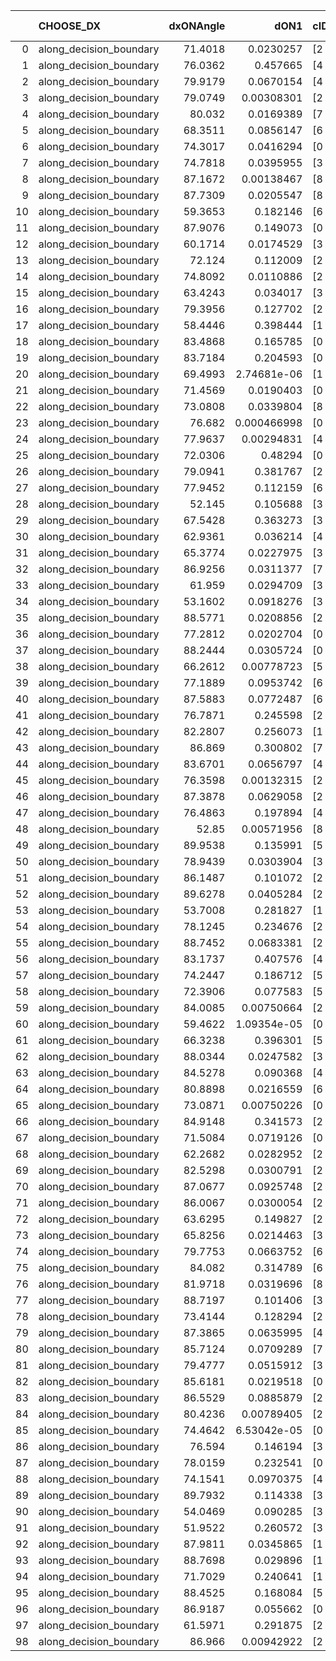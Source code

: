 |    | CHOOSE_DX               |   dxONAngle |        dON1 | cIDON1   |   dON_patch_1 |   nTON |         dON |   dxOFFAngle |       dOFF1 | cIDOFF1   |   dOFF_patch_1 |   nTOFF |        dOFF | SUCCESS   |   nExp |   dual_point_id |   subpoint_time_seconds |   total_execution_time |      logp |         dOFF/dON | Vote dOFF>dON   |
|---:|:------------------------|------------:|------------:|:---------|--------------:|-------:|------------:|-------------:|------------:|:----------|---------------:|--------:|------------:|:----------|-------:|----------------:|------------------------:|-----------------------:|----------:|-----------------:|:----------------|
|  0 | along_decision_boundary |     71.4018 | 0.0230257   | [2 7]    |   0.0230257   |      1 | 0.0230257   |      58.9657 | 0.455504    | [2 7]     |    0.455504    |       1 | 0.455504    | True      |      1 |               1 |                5.35446  |                5.70495 |  0        |     19.7825      | True            |
|  1 | along_decision_boundary |     76.0362 | 0.457665    | [4 8]    |   0.457665    |      1 | 0.457665    |      68.6065 | 0.123816    | [4 8]     |    0.123816    |       1 | 0.123816    | False     |      2 |               6 |                2.30342  |                8.20212 | -0.5      |      0.270539    | False           |
|  2 | along_decision_boundary |     79.9179 | 0.0670154   | [4 8]    |   0.0670154   |      1 | 0.0670154   |      72.3251 | 0.678865    | [4 8]     |    0.678865    |       1 | 0.678865    | True      |      3 |               7 |                2.64293  |               10.8501  | -0        |     10.13        | True            |
|  3 | along_decision_boundary |     79.0749 | 0.00308301  | [2 5]    |   0.00308301  |      1 | 0.00308301  |      72.928  | 0.123069    | [2 5]     |    0.123069    |       1 | 0.123069    | True      |      4 |              13 |                1.49496  |               15.233   | -0.166667 |     39.9185      | True            |
|  4 | along_decision_boundary |     80.032  | 0.0169389   | [7 9]    |   0.0169389   |      1 | 0.0169389   |      88.3128 | 0.279226    | [7 9]     |    0.279226    |       1 | 0.279226    | True      |      5 |              14 |                0.992355 |               16.2343  | -0.5      |     16.4843      | True            |
|  5 | along_decision_boundary |     68.3511 | 0.0856147   | [6 9]    |   0.0856147   |      1 | 0.0856147   |      62.849  | 0.0935458   | [6 9]     |    0.0935458   |       1 | 0.0935458   | True      |      6 |              21 |                1.87542  |               21.7473  | -0.9      |      1.09264     | True            |
|  6 | along_decision_boundary |     74.3017 | 0.0416294   | [0 1]    |   0.0416294   |      1 | 0.0416294   |      78.9676 | 0.0119213   | [0 1]     |    0.0119213   |       1 | 0.0119213   | False     |      7 |              22 |                1.30694  |               23.0592  | -1.33333  |      0.286368    | False           |
|  7 | along_decision_boundary |     74.7818 | 0.0395955   | [3 7]    |   0.0395955   |      1 | 0.0395955   |      74.9596 | 0.0591616   | [3 7]     |    0.0591616   |       1 | 0.0591616   | True      |      8 |              23 |                1.54901  |               24.6162  | -0.642857 |      1.49415     | True            |
|  8 | along_decision_boundary |     87.1672 | 0.00138467  | [8 9]    |   0.00138467  |      1 | 0.00138467  |      85.4123 | 0.0407844   | [8 9]     |    0.0407844   |       1 | 0.0407844   | True      |      9 |              24 |                2.36468  |               26.9869  | -1        |     29.4543      | True            |
|  9 | along_decision_boundary |     87.7309 | 0.0205547   | [8 9]    |   0.0205547   |      1 | 0.0205547   |      86.2572 | 0.0921874   | [8 9]     |    0.0921874   |       1 | 0.0921874   | True      |     10 |              25 |                1.69742  |               28.6924  | -1.38889  |      4.48497     | True            |
| 10 | along_decision_boundary |     59.3653 | 0.182146    | [6 9]    |   0.182146    |      1 | 0.182146    |      60.7353 | 1.2074      | [6 9]     |    1.2074      |       1 | 1.2074      | True      |     11 |              29 |                8.11849  |               45.3881  | -1.8      |      6.62875     | True            |
| 11 | along_decision_boundary |     87.9076 | 0.149073    | [0 1]    |   0.149073    |      1 | 0.149073    |      88.6937 | 0.0751393   | [0 1]     |    0.0751393   |       1 | 0.0751393   | False     |     12 |              32 |                3.75487  |               52.3019  | -2.22727  |      0.504042    | False           |
| 12 | along_decision_boundary |     60.1714 | 0.0174529   | [3 6]    |   0.0174529   |      1 | 0.0174529   |      56.7199 | 0.128917    | [3 6]     |    0.128917    |       1 | 0.128917    | True      |     13 |              38 |                2.4032   |               54.9237  | -1.5      |      7.38656     | True            |
| 13 | along_decision_boundary |     72.124  | 0.112009    | [2 7]    |   0.112009    |      1 | 0.112009    |      69.5236 | 0.0175285   | [2 7]     |    0.0175285   |       1 | 0.0175285   | False     |     14 |              39 |                2.84173  |               57.7705  | -1.88462  |      0.156492    | False           |
| 14 | along_decision_boundary |     74.8092 | 0.0110886   | [2 7]    |   0.0110886   |      1 | 0.0110886   |      82.8226 | 0.081798    | [2 7]     |    0.081798    |       1 | 0.081798    | True      |     15 |              41 |                1.44735  |               59.2687  | -1.28571  |      7.37673     | True            |
| 15 | along_decision_boundary |     63.4243 | 0.034017    | [3 5]    |   0.034017    |      1 | 0.034017    |      82.182  | 0.0345482   | [3 5]     |    0.0345482   |       1 | 0.0345482   | True      |     16 |              43 |                1.75837  |               61.0632  | -1.63333  |      1.01561     | True            |
| 16 | along_decision_boundary |     79.3956 | 0.127702    | [2 7]    |   0.127702    |      1 | 0.127702    |      75.8989 | 0.412706    | [2 7]     |    0.412706    |       1 | 0.412706    | True      |     17 |              45 |                4.14264  |               67.6018  | -2        |      3.2318      | True            |
| 17 | along_decision_boundary |     58.4446 | 0.398444    | [1 9]    |   0.398444    |      1 | 0.398444    |      68.4845 | 0.360002    | [0 9]     |    0.360002    |       1 | 0.360002    | False     |     18 |              51 |                4.85561  |               72.7268  | -2.38235  |      0.903521    | False           |
| 18 | along_decision_boundary |     83.4868 | 0.165785    | [0 1]    |   0.165785    |      1 | 0.165785    |      77.1785 | 0.0122356   | [0 1]     |    0.0122356   |       1 | 0.0122356   | False     |     19 |              53 |                1.58398  |               74.3611  | -1.77778  |      0.0738037   | False           |
| 19 | along_decision_boundary |     83.7184 | 0.204593    | [0 1]    |   0.204593    |      1 | 0.204593    |      68.7532 | 0.0998765   | [0 1]     |    0.0998765   |       1 | 0.0998765   | False     |     20 |              54 |                3.94084  |               78.309   | -1.28947  |      0.488171    | False           |
| 20 | along_decision_boundary |     69.4993 | 2.74681e-06 | [1 8]    |   2.74681e-06 |      1 | 2.74681e-06 |      82.286  | 0.291491    | [0 8]     |    0.291491    |       1 | 0.291491    | True      |     21 |              55 |                2.21542  |               80.5314  | -0.9      | 106120           | True            |
| 21 | along_decision_boundary |     71.4569 | 0.0190403   | [0 4]    |   0.0190403   |      1 | 0.0190403   |      76.0127 | 0.0432741   | [1 4]     |    0.0432741   |       1 | 0.0432741   | True      |     22 |              59 |                1.48996  |               84.5086  | -1.16667  |      2.27277     | True            |
| 22 | along_decision_boundary |     73.0808 | 0.0339804   | [8 9]    |   0.0339804   |      1 | 0.0339804   |      69.0039 | 0.206858    | [8 9]     |    0.206858    |       1 | 0.206858    | True      |     23 |              62 |                2.33409  |               86.9098  | -1.45455  |      6.08756     | True            |
| 23 | along_decision_boundary |     76.682  | 0.000466998 | [0 2]    |   0.000466998 |      1 | 0.000466998 |      80.2727 | 0.0591669   | [1 2]     |    0.0591669   |       1 | 0.0591669   | True      |     24 |              68 |                1.278    |               97.7181  | -1.76087  |    126.696       | True            |
| 24 | along_decision_boundary |     77.9637 | 0.00294831  | [4 5]    |   0.00294831  |      1 | 0.00294831  |      76.0481 | 0.0231114   | [4 5]     |    0.0231114   |       1 | 0.0231114   | True      |     25 |              71 |                1.86129  |              100.934   | -2.08333  |      7.83886     | True            |
| 25 | along_decision_boundary |     72.0306 | 0.48294     | [0 9]    |   0.48294     |      1 | 0.48294     |      51.61   | 0.00164     | [1 9]     |    0.00164     |       1 | 0.00164     | False     |     26 |              76 |                4.08336  |              105.195   | -2.42     |      0.00339586  | False           |
| 26 | along_decision_boundary |     79.0941 | 0.381767    | [2 4]    |   0.381767    |      1 | 0.381767    |      77.6738 | 0.156967    | [2 4]     |    0.156967    |       1 | 0.156967    | False     |     27 |              79 |                1.63655  |              110.833   | -1.92308  |      0.41116     | False           |
| 27 | along_decision_boundary |     77.9452 | 0.112159    | [6 9]    |   0.112159    |      1 | 0.112159    |      83.1221 | 0.382066    | [6 9]     |    0.382066    |       1 | 0.382066    | True      |     28 |              82 |                2.22428  |              113.142   | -1.5      |      3.40647     | True            |
| 28 | along_decision_boundary |     52.145  | 0.105688    | [3 5]    |   0.105688    |      1 | 0.105688    |      65.9285 | 0.0275369   | [3 5]     |    0.0275369   |       1 | 0.0275369   | False     |     29 |              83 |                3.26904  |              116.42    | -1.78571  |      0.260548    | False           |
| 29 | along_decision_boundary |     67.5428 | 0.363273    | [3 5]    |   0.363273    |      1 | 0.363273    |      48.4467 | 0.0241504   | [3 5]     |    0.0241504   |       1 | 0.0241504   | False     |     30 |              87 |                2.13252  |              118.721   | -1.39655  |      0.0664798   | False           |
| 30 | along_decision_boundary |     62.9361 | 0.036214    | [4 7]    |   0.036214    |      1 | 0.036214    |      65.2517 | 0.0206035   | [4 7]     |    0.0206035   |       1 | 0.0206035   | False     |     31 |              95 |                0.928883 |              136.17    | -1.06667  |      0.568937    | False           |
| 31 | along_decision_boundary |     65.3774 | 0.0227975   | [3 6]    |   0.0227975   |      1 | 0.0227975   |      66.6467 | 0.396046    | [3 6]     |    0.396046    |       1 | 0.396046    | True      |     32 |              98 |                3.3503   |              139.61    | -0.790323 |     17.3723      | True            |
| 32 | along_decision_boundary |     86.9256 | 0.0311377   | [7 9]    |   0.0311377   |      1 | 0.0311377   |      82.7989 | 0.126126    | [7 9]     |    0.126126    |       1 | 0.126126    | True      |     33 |              99 |                1.84364  |              141.462   | -1        |      4.05059     | True            |
| 33 | along_decision_boundary |     61.959  | 0.0294709   | [3 5]    |   0.0294709   |      1 | 0.0294709   |      67.7922 | 0.00960536  | [3 5]     |    0.00960536  |       1 | 0.00960536  | False     |     34 |             101 |                1.99416  |              145.245   | -1.22727  |      0.325926    | False           |
| 34 | along_decision_boundary |     53.1602 | 0.0918276   | [3 7]    |   0.0918276   |      1 | 0.0918276   |      71.4395 | 0.449602    | [3 7]     |    0.449602    |       1 | 0.449602    | True      |     35 |             103 |                2.03394  |              147.33    | -0.941176 |      4.89615     | True            |
| 35 | along_decision_boundary |     88.5771 | 0.0208856   | [2 4]    |   0.0208856   |      1 | 0.0208856   |      89.49   | 0.126902    | [2 4]     |    0.126902    |       1 | 0.126902    | True      |     36 |             106 |                1.97797  |              154.039   | -1.15714  |      6.07606     | True            |
| 36 | along_decision_boundary |     77.2812 | 0.0202704   | [0 7]    |   0.0202704   |      1 | 0.0202704   |      64.4547 | 3.46418e-05 | [1 7]     |    3.46418e-05 |       1 | 3.46418e-05 | False     |     37 |             107 |                1.10968  |              155.156   | -1.38889  |      0.00170899  | False           |
| 37 | along_decision_boundary |     88.2444 | 0.0305724   | [0 9]    |   0.0305724   |      1 | 0.0305724   |      82.8719 | 0.13507     | [1 9]     |    0.13507     |       1 | 0.13507     | True      |     38 |             108 |                1.23193  |              156.393   | -1.09459  |      4.41805     | True            |
| 38 | along_decision_boundary |     66.2612 | 0.00778723  | [5 9]    |   0.00778723  |      1 | 0.00778723  |      75.032  | 0.0324008   | [5 9]     |    0.0324008   |       1 | 0.0324008   | True      |     39 |             109 |                1.45622  |              157.861   | -1.31579  |      4.16076     | True            |
| 39 | along_decision_boundary |     77.1889 | 0.0953742   | [6 7]    |   0.0953742   |      1 | 0.0953742   |      68.6216 | 0.227029    | [6 7]     |    0.227029    |       1 | 0.227029    | True      |     40 |             113 |                2.76444  |              160.756   | -1.55128  |      2.3804      | True            |
| 40 | along_decision_boundary |     87.5883 | 0.0772487   | [6 7]    |   0.0772487   |      1 | 0.0772487   |      86.287  | 0.00999945  | [6 7]     |    0.00999945  |       1 | 0.00999945  | False     |     41 |             115 |                1.11077  |              163.51    | -1.8      |      0.129445    | False           |
| 41 | along_decision_boundary |     76.7871 | 0.245598    | [2 7]    |   0.245598    |      1 | 0.245598    |      70.1718 | 0.128907    | [2 7]     |    0.128907    |       1 | 0.128907    | False     |     42 |             119 |                3.23288  |              169.621   | -1.47561  |      0.52487     | False           |
| 42 | along_decision_boundary |     82.2807 | 0.256073    | [1 3]    |   0.256073    |      1 | 0.256073    |      64.8897 | 0.150252    | [0 3]     |    0.150252    |       1 | 0.150252    | False     |     43 |             131 |                3.98419  |              175.947   | -1.19048  |      0.586757    | False           |
| 43 | along_decision_boundary |     86.869  | 0.300802    | [7 9]    |   0.300802    |      1 | 0.300802    |      75.5649 | 0.0758583   | [7 9]     |    0.0758583   |       1 | 0.0758583   | False     |     44 |             133 |                1.89163  |              177.895   | -0.94186  |      0.252187    | False           |
| 44 | along_decision_boundary |     83.6701 | 0.0656797   | [4 7]    |   0.0656797   |      1 | 0.0656797   |      66.7651 | 0.0538052   | [4 7]     |    0.0538052   |       1 | 0.0538052   | False     |     45 |             134 |                1.62275  |              179.527   | -0.727273 |      0.819206    | False           |
| 45 | along_decision_boundary |     76.3598 | 0.00132315  | [2 7]    |   0.00132315  |      1 | 0.00132315  |      74.0888 | 0.0390926   | [2 7]     |    0.0390926   |       1 | 0.0390926   | True      |     46 |             135 |                1.5006   |              181.036   | -0.544444 |     29.5451      | True            |
| 46 | along_decision_boundary |     87.3878 | 0.0629058   | [2 7]    |   0.0629058   |      1 | 0.0629058   |      82.9233 | 0.0610849   | [2 7]     |    0.0610849   |       1 | 0.0610849   | False     |     47 |             136 |                1.70719  |              182.749   | -0.695652 |      0.971054    | False           |
| 47 | along_decision_boundary |     76.4863 | 0.197894    | [4 8]    |   0.197894    |      1 | 0.197894    |      77.4296 | 0.0160038   | [4 8]     |    0.0160038   |       1 | 0.0160038   | False     |     48 |             138 |                1.61069  |              184.423   | -0.521277 |      0.0808705   | False           |
| 48 | along_decision_boundary |     52.85   | 0.00571956  | [8 9]    |   0.00571956  |      1 | 0.00571956  |      50.8798 | 0.131327    | [8 9]     |    0.131327    |       1 | 0.131327    | True      |     49 |             140 |                2.32768  |              186.807   | -0.375    |     22.9611      | True            |
| 49 | along_decision_boundary |     89.9538 | 0.135991    | [5 9]    |   0.135991    |      1 | 0.135991    |      65.1681 | 0.43092     | [5 9]     |    0.43092     |       1 | 0.43092     | True      |     50 |             141 |                3.20316  |              190.018   | -0.5      |      3.16875     | True            |
| 50 | along_decision_boundary |     78.9439 | 0.0303904   | [3 7]    |   0.0303904   |      1 | 0.0303904   |      79.4049 | 0.0109845   | [3 7]     |    0.0109845   |       1 | 0.0109845   | False     |     51 |             145 |                2.18451  |              192.342   | -0.64     |      0.361448    | False           |
| 51 | along_decision_boundary |     86.1487 | 0.101072    | [2 7]    |   0.101072    |      1 | 0.101072    |      79.4533 | 0.0415457   | [2 7]     |    0.0415457   |       1 | 0.0415457   | False     |     52 |             146 |                1.83339  |              194.183   | -0.480392 |      0.411051    | False           |
| 52 | along_decision_boundary |     89.6278 | 0.0405284   | [2 7]    |   0.0405284   |      1 | 0.0405284   |      85.7296 | 0.156863    | [2 7]     |    0.156863    |       1 | 0.156863    | True      |     53 |             147 |                1.73097  |              195.92    | -0.346154 |      3.87046     | True            |
| 53 | along_decision_boundary |     53.7008 | 0.281827    | [1 9]    |   0.281827    |      1 | 0.281827    |      51.3724 | 0.000138813 | [1 9]     |    0.000138813 |       1 | 0.000138813 | False     |     54 |             149 |                1.45785  |              199.573   | -0.462264 |      0.000492547 | False           |
| 54 | along_decision_boundary |     78.1245 | 0.234676    | [2 4]    |   0.234676    |      1 | 0.234676    |      71.3174 | 0.334934    | [2 4]     |    0.334934    |       1 | 0.334934    | True      |     55 |             156 |                3.81132  |              203.672   | -0.333333 |      1.42721     | True            |
| 55 | along_decision_boundary |     88.7452 | 0.0683381   | [2 7]    |   0.0683381   |      1 | 0.0683381   |      82.4055 | 0.0623251   | [2 7]     |    0.0623251   |       1 | 0.0623251   | False     |     56 |             158 |                2.7039   |              206.411   | -0.445455 |      0.912011    | False           |
| 56 | along_decision_boundary |     83.1737 | 0.407576    | [4 7]    |   0.407576    |      1 | 0.407576    |      79.4729 | 0.310284    | [4 7]     |    0.310284    |       1 | 0.310284    | False     |     57 |             159 |                4.43687  |              210.854   | -0.321429 |      0.761291    | False           |
| 57 | along_decision_boundary |     74.2447 | 0.186712    | [5 7]    |   0.186712    |      1 | 0.186712    |      85.1092 | 0.267633    | [5 7]     |    0.267633    |       1 | 0.267633    | True      |     58 |             160 |                4.05651  |              214.919   | -0.219298 |      1.4334      | True            |
| 58 | along_decision_boundary |     72.3906 | 0.077583    | [5 9]    |   0.077583    |      1 | 0.077583    |      84.1077 | 0.00455287  | [5 9]     |    0.00455287  |       1 | 0.00455287  | False     |     59 |             162 |                1.74279  |              216.71    | -0.310345 |      0.0586838   | False           |
| 59 | along_decision_boundary |     84.0085 | 0.00750664  | [2 7]    |   0.00750664  |      1 | 0.00750664  |      87.3719 | 0.178126    | [2 7]     |    0.178126    |       1 | 0.178126    | True      |     60 |             164 |                3.76393  |              229.2     | -0.211864 |     23.7292      | True            |
| 60 | along_decision_boundary |     59.4622 | 1.09354e-05 | [0 8]    |   1.09354e-05 |      1 | 1.09354e-05 |      73.3646 | 0.09998     | [1 8]     |    0.09998     |       1 | 0.09998     | True      |     61 |             165 |                1.27372  |              230.484   | -0.3      |   9142.8         | True            |
| 61 | along_decision_boundary |     66.3238 | 0.396301    | [5 9]    |   0.396301    |      1 | 0.396301    |      60.634  | 0.15719     | [5 9]     |    0.15719     |       1 | 0.15719     | False     |     62 |             171 |                4.39303  |              239.687   | -0.401639 |      0.396642    | False           |
| 62 | along_decision_boundary |     88.0344 | 0.0247582   | [3 6]    |   0.0247582   |      1 | 0.0247582   |      69.1329 | 0.121315    | [3 6]     |    0.121315    |       1 | 0.121315    | True      |     63 |             178 |                2.84175  |              242.781   | -0.290323 |      4.89999     | True            |
| 63 | along_decision_boundary |     84.5278 | 0.090368    | [4 5]    |   0.090368    |      1 | 0.090368    |      80.3252 | 0.0508532   | [4 5]     |    0.0508532   |       1 | 0.0508532   | False     |     64 |             179 |                3.23626  |              246.027   | -0.388889 |      0.562735    | False           |
| 64 | along_decision_boundary |     80.8898 | 0.0216559   | [6 9]    |   0.0216559   |      1 | 0.0216559   |      77.8336 | 0.0514879   | [6 9]     |    0.0514879   |       1 | 0.0514879   | True      |     65 |             180 |                1.57752  |              247.612   | -0.28125  |      2.37755     | True            |
| 65 | along_decision_boundary |     73.0871 | 0.00750226  | [0 9]    |   0.00750226  |      1 | 0.00750226  |      59.0618 | 0.10915     | [1 9]     |    0.10915     |       1 | 0.10915     | True      |     66 |             183 |                1.38246  |              251.641   | -0.376923 |     14.5489      | True            |
| 66 | along_decision_boundary |     84.9148 | 0.341573    | [2 5]    |   0.341573    |      1 | 0.341573    |      77.5725 | 0.0316993   | [2 5]     |    0.0316993   |       1 | 0.0316993   | False     |     67 |             184 |                5.2452   |              256.896   | -0.484848 |      0.0928038   | False           |
| 67 | along_decision_boundary |     71.5084 | 0.0719126   | [0 2]    |   0.0719126   |      1 | 0.0719126   |      69.0203 | 0.000135321 | [1 2]     |    0.000135321 |       1 | 0.000135321 | False     |     68 |             187 |                1.42291  |              258.408   | -0.365672 |      0.00188174  | False           |
| 68 | along_decision_boundary |     62.2682 | 0.0282952   | [2 7]    |   0.0282952   |      1 | 0.0282952   |      57.5033 | 0.113474    | [2 7]     |    0.113474    |       1 | 0.113474    | True      |     69 |             192 |                1.30979  |              259.862   | -0.264706 |      4.01036     | True            |
| 69 | along_decision_boundary |     82.5298 | 0.0300791   | [2 3]    |   0.0300791   |      1 | 0.0300791   |      76.2827 | 0.0612384   | [2 3]     |    0.0612384   |       1 | 0.0612384   | True      |     70 |             199 |                1.35825  |              261.509   | -0.355072 |      2.03591     | True            |
| 70 | along_decision_boundary |     87.0677 | 0.0925748   | [2 3]    |   0.0925748   |      1 | 0.0925748   |      86.396  | 0.00959094  | [2 3]     |    0.00959094  |       1 | 0.00959094  | False     |     71 |             200 |                1.82503  |              263.339   | -0.457143 |      0.103602    | False           |
| 71 | along_decision_boundary |     86.0067 | 0.0300054   | [2 3]    |   0.0300054   |      1 | 0.0300054   |      85.4359 | 0.233289    | [2 3]     |    0.233289    |       1 | 0.233289    | True      |     72 |             201 |                3.10326  |              266.45    | -0.34507  |      7.7749      | True            |
| 72 | along_decision_boundary |     63.6295 | 0.149827    | [2 7]    |   0.149827    |      1 | 0.149827    |      67.7906 | 0.30826     | [2 7]     |    0.30826     |       1 | 0.30826     | True      |     73 |             208 |                2.18165  |              271.956   | -0.444444 |      2.05744     | True            |
| 73 | along_decision_boundary |     65.8256 | 0.0214463   | [3 7]    |   0.0214463   |      1 | 0.0214463   |      69.58   | 0.00409173  | [3 7]     |    0.00409173  |       1 | 0.00409173  | False     |     74 |             214 |                0.942621 |              280.031   | -0.554795 |      0.19079     | False           |
| 74 | along_decision_boundary |     79.7753 | 0.0663752   | [6 9]    |   0.0663752   |      1 | 0.0663752   |      80.1754 | 0.102111    | [6 9]     |    0.102111    |       1 | 0.102111    | True      |     75 |             215 |                1.47018  |              281.507   | -0.432432 |      1.53839     | True            |
| 75 | along_decision_boundary |     84.082  | 0.314789    | [6 7]    |   0.314789    |      1 | 0.314789    |      77.7248 | 0.118316    | [6 7]     |    0.118316    |       1 | 0.118316    | False     |     76 |             216 |                3.29493  |              284.81    | -0.54     |      0.375859    | False           |
| 76 | along_decision_boundary |     81.9718 | 0.0319696   | [8 9]    |   0.0319696   |      1 | 0.0319696   |      78.4167 | 0.444957    | [8 9]     |    0.444957    |       1 | 0.444957    | True      |     77 |             217 |                3.07577  |              287.892   | -0.421053 |     13.9181      | True            |
| 77 | along_decision_boundary |     88.7197 | 0.101406    | [3 7]    |   0.101406    |      1 | 0.101406    |      83.2003 | 0.179225    | [3 7]     |    0.179225    |       1 | 0.179225    | True      |     78 |             218 |                1.50897  |              289.408   | -0.525974 |      1.7674      | True            |
| 78 | along_decision_boundary |     73.4144 | 0.128294    | [2 4]    |   0.128294    |      1 | 0.128294    |      74.7145 | 0.0905888   | [2 4]     |    0.0905888   |       1 | 0.0905888   | False     |     79 |             226 |                2.84969  |              298.137   | -0.641026 |      0.706103    | False           |
| 79 | along_decision_boundary |     87.3865 | 0.0635995   | [4 9]    |   0.0635995   |      1 | 0.0635995   |      82.823  | 0.100653    | [4 9]     |    0.100653    |       1 | 0.100653    | True      |     80 |             227 |                1.94305  |              300.086   | -0.512658 |      1.58261     | True            |
| 80 | along_decision_boundary |     85.7124 | 0.0709289   | [7 9]    |   0.0709289   |      1 | 0.0709289   |      84.8223 | 0.0387133   | [7 9]     |    0.0387133   |       1 | 0.0387133   | False     |     81 |             229 |                1.06499  |              304.11    | -0.625    |      0.545805    | False           |
| 81 | along_decision_boundary |     79.4777 | 0.0515912   | [3 9]    |   0.0515912   |      1 | 0.0515912   |      73.0994 | 0.125443    | [3 9]     |    0.125443    |       1 | 0.125443    | True      |     82 |             230 |                3.06688  |              307.183   | -0.5      |      2.43148     | True            |
| 82 | along_decision_boundary |     85.6181 | 0.0219518   | [0 1]    |   0.0219518   |      1 | 0.0219518   |      85.9226 | 0.245601    | [0 1]     |    0.245601    |       1 | 0.245601    | True      |     83 |             236 |                1.91965  |              310.906   | -0.609756 |     11.1882      | True            |
| 83 | along_decision_boundary |     86.5529 | 0.0885879   | [2 5]    |   0.0885879   |      1 | 0.0885879   |      85.9327 | 0.176429    | [2 5]     |    0.176429    |       1 | 0.176429    | True      |     84 |             238 |                1.63174  |              312.58    | -0.728916 |      1.99157     | True            |
| 84 | along_decision_boundary |     80.4236 | 0.00789405  | [2 3]    |   0.00789405  |      1 | 0.00789405  |      85.1017 | 0.201365    | [2 3]     |    0.201365    |       1 | 0.201365    | True      |     85 |             241 |                3.08495  |              315.767   | -0.857143 |     25.5084      | True            |
| 85 | along_decision_boundary |     74.4642 | 6.53042e-05 | [0 9]    |   6.53042e-05 |      1 | 6.53042e-05 |      80.2753 | 0.13067     | [1 9]     |    0.13067     |       1 | 0.13067     | True      |     86 |             243 |                1.57625  |              317.408   | -0.994118 |   2000.95        | True            |
| 86 | along_decision_boundary |     76.594  | 0.146194    | [3 6]    |   0.146194    |      1 | 0.146194    |      81.4312 | 0.797357    | [3 6]     |    0.797357    |       1 | 0.797357    | True      |     87 |             246 |                5.65572  |              324.973   | -1.13953  |      5.4541      | True            |
| 87 | along_decision_boundary |     78.0159 | 0.232541    | [0 1]    |   0.232541    |      1 | 0.232541    |      72.8296 | 0.112148    | [0 1]     |    0.112148    |       1 | 0.112148    | False     |     88 |             249 |                2.64422  |              327.704   | -1.2931   |      0.482274    | False           |
| 88 | along_decision_boundary |     74.1541 | 0.0970375   | [4 6]    |   0.0970375   |      1 | 0.0970375   |      78.8646 | 0.0190536   | [4 6]     |    0.0190536   |       1 | 0.0190536   | False     |     89 |             257 |                1.78844  |              337.905   | -1.11364  |      0.196353    | False           |
| 89 | along_decision_boundary |     89.7932 | 0.114338    | [3 5]    |   0.114338    |      1 | 0.114338    |      82.8585 | 0.154208    | [3 5]     |    0.154208    |       1 | 0.154208    | True      |     90 |             260 |                3.09747  |              341.112   | -0.949438 |      1.34871     | True            |
| 90 | along_decision_boundary |     54.0469 | 0.090285    | [3 7]    |   0.090285    |      1 | 0.090285    |      53.2706 | 0.602024    | [3 7]     |    0.602024    |       1 | 0.602024    | True      |     91 |             271 |                3.82823  |              352.087   | -1.08889  |      6.66804     | True            |
| 91 | along_decision_boundary |     51.9522 | 0.260572    | [3 5]    |   0.260572    |      1 | 0.260572    |      55.1444 | 0.0547283   | [3 5]     |    0.0547283   |       1 | 0.0547283   | False     |     92 |             277 |                5.15956  |              358.544   | -1.23626  |      0.210031    | False           |
| 92 | along_decision_boundary |     87.9811 | 0.0345865   | [1 2]    |   0.0345865   |      1 | 0.0345865   |      77.8665 | 1.48276e-05 | [1 2]     |    1.48276e-05 |       1 | 1.48276e-05 | False     |     93 |             279 |                1.80622  |              362.63    | -1.06522  |      0.00042871  | False           |
| 93 | along_decision_boundary |     88.7698 | 0.029896    | [1 2]    |   0.029896    |      1 | 0.029896    |      74.4036 | 3.32127e-05 | [1 2]     |    3.32127e-05 |       1 | 3.32127e-05 | False     |     94 |             280 |                1.51024  |              364.148   | -0.908602 |      0.00111094  | False           |
| 94 | along_decision_boundary |     71.7029 | 0.240641    | [1 9]    |   0.240641    |      1 | 0.240641    |      79.5573 | 0.180325    | [0 9]     |    0.180325    |       1 | 0.180325    | False     |     95 |             283 |                3.10843  |              367.334   | -0.765957 |      0.749351    | False           |
| 95 | along_decision_boundary |     88.4525 | 0.168084    | [5 7]    |   0.168084    |      1 | 0.168084    |      80.1036 | 0.186278    | [5 7]     |    0.186278    |       1 | 0.186278    | True      |     96 |             285 |                4.85974  |              372.246   | -0.636842 |      1.10824     | True            |
| 96 | along_decision_boundary |     86.9187 | 0.055662    | [0 2]    |   0.055662    |      1 | 0.055662    |      78.2784 | 0.242407    | [1 2]     |    0.242407    |       1 | 0.242407    | True      |     97 |             288 |                4.4762   |              376.831   | -0.75     |      4.35499     | True            |
| 97 | along_decision_boundary |     61.5971 | 0.291875    | [2 7]    |   0.291875    |      1 | 0.291875    |      66.9081 | 0.139775    | [2 7]     |    0.139775    |       1 | 0.139775    | False     |     98 |             290 |                3.03837  |              379.94    | -0.871134 |      0.478887    | False           |
| 98 | along_decision_boundary |     86.966  | 0.00942922  | [2 7]    |   0.00942922  |      1 | 0.00942922  |      83.7117 | 0.350921    | [2 7]     |    0.350921    |       1 | 0.350921    | True      |     99 |             293 |                2.03575  |              382.09    | -0.734694 |     37.2164      | True            |